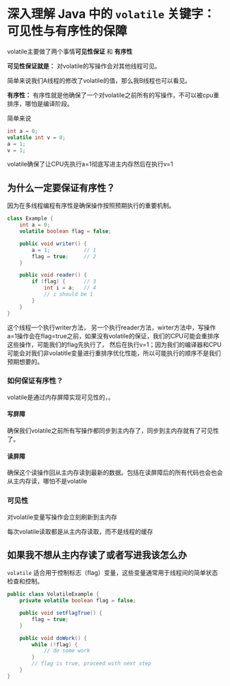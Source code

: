 # 深入理解 Java 中的 `volatile` 关键字：可见性与有序性的保障

volatile主要做了两个事情**可见性保证** 和 **有序性**

**可见性保证就是：** 对volatile的写操作会对其他线程可见。

简单来说我们A线程的修改了volatile的值，那么我B线程也可以看见。

**有序性：** 有序性就是他确保了一个对volatile之前所有的写操作，不可以被cpu重排序，哪怕是编译阶段。

简单来说

~~~java
int a = 0;
volatile int v = 0;
a = 1;
v = 1;
~~~

volatile确保了让CPU先执行a=1彻底写进主内存然后在执行v=1

## 为什么一定要保证有序性？

因为在多线程编程有序性是确保操作按照预期执行的重要机制。

~~~java
class Example {
    int a = 0;
    volatile boolean flag = false;

    public void writer() {
        a = 1;           // 1
        flag = true;     // 2
    }

    public void reader() {
        if (flag) {      // 3
            int i = a;   // 4
            // i should be 1
        }
    }
}

~~~

这个线程一个执行writer方法， 另一个执行reader方法，wirter方法中，写操作a=1操作会在flag=true之前，如果没有volatile的保证，我们的CPU可能会重排序这些操作，可能我们的flag先执行了， 然后在执行v=1；因为我们的编译器和CPU可能会对我们非volatitle变量进行重排序优化性能，所以可能执行的顺序不是我们预期想要的。

### 如何保证有序性？

volatile是通过内存屏障实现可见性的，。

#### 写屏障

确保我们volatile之前所有写操作都同步到主内存了，同步到主内存就有了可见性了。

#### 读屏障

确保这个读操作回从主内存读到最新的数据。包括在读屏障后的所有代码也会也会从主内存读，哪怕不是volatile

### 可见性

对volatile变量写操作会立刻刷新到主内存

每次volatile读取都是从主内存读取，而不是线程的缓存



## 如果我不想从主内存读了或者写进我该怎么办

`volatile` 适合用于控制标志（flag）变量，这些变量通常用于线程间的简单状态检查和控制。

~~~java
public class VolatileExample {
    private volatile boolean flag = false;

    public void setFlagTrue() {
        flag = true;
    }

    public void doWork() {
        while (!flag) {
            // do some work
        }
        // flag is true, proceed with next step
    }
}
~~~

